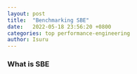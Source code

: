 ```yaml
---
layout: post
title:  "Benchmarking SBE"
date:   2022-05-18 23:56:20 +0800
categories: top performance-engineering
author: Isuru
---
```


### What is SBE
